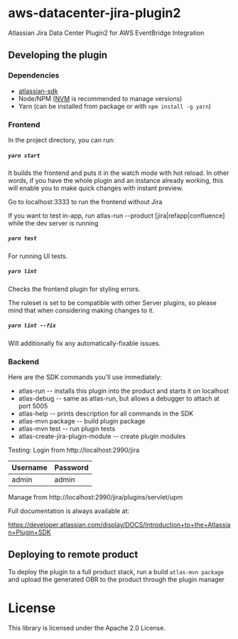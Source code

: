 # aws-datacenter-jira-plugin2

Atlassian Jira Data Center Plugin2 for AWS EventBridge Integration

## Developing the plugin

### Dependencies

* [atlassian-sdk](https://developer.atlassian.com/server/framework/atlassian-sdk/downloads/)
* Node/NPM ([NVM](https://github.com/nvm-sh/nvm) is recommended to manage
  versions)
* Yarn (can be installed from package or with `npm install -g yarn`)

### Frontend
In the project directory, you can run:

##### `yarn start`

It builds the frontend and puts it in the watch mode with hot reload. 
In other words, if you have the whole plugin and an instance already working, 
this will enable you to make quick changes with instant preview.

Go to localhost:3333 to run the frontend without Jira

If you want to test in-app, run atlas-run --product \[jira|refapp|confluence\] while the dev server is running

##### `yarn test`

For running UI tests.

##### `yarn lint`

Checks the frontend plugin for styling errors. 

The ruleset is set to be compatible with other Server plugins, 
so please mind that when considering making changes to it.

##### `yarn lint --fix`

Will additionally fix any automatically-fixable issues.

### Backend

Here are the SDK commands you'll use immediately:

* atlas-run   -- installs this plugin into the product and starts it on localhost
* atlas-debug -- same as atlas-run, but allows a debugger to attach at port 5005
* atlas-help  -- prints description for all commands in the SDK
* atlas-mvn package -- build plugin package
* atlas-mvn test -- run plugin tests
* atlas-create-jira-plugin-module -- create plugin modules

Testing:
Login from http://localhost:2990/jira

| Username | Password |
| -------- | -------- |
| admin    | admin    |

Manage from http://localhost:2990/jira/plugins/servlet/upm

Full documentation is always available at:

https://developer.atlassian.com/display/DOCS/Introduction+to+the+Atlassian+Plugin+SDK

## Deploying to remote product

To deploy the plugin to a full product stack, run a build `atlas-mvn package` and upload the generated OBR to the product through the plugin manager

# License

This library is licensed under the Apache 2.0 License. 
